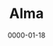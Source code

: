 ---
title: Alma
layout: default
modal-id: 18
date: 0000-01-18
img: alma.jpeg
thumbnail: alma_min.jpeg
alt: image-alt
description: 'Hallo, ich bin Alma und studiere TUM-BWL. Warum bin ich bei TownBee? Ich habe selbst Erfahrung als Flüchtling gehabt und sehe mich in der Verantwortung anderen Flüchtlingen zu helfen. Ein Flüchtling zu sein ist ein Zustand keine Identität. Das möchte ich sowohl den Flüchtlingen selbst als auch unserer Umgebung vermitteln.'
---